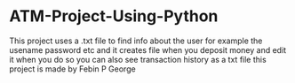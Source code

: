 # ATM-Project-Using-Python
This project uses a .txt file to find info about the user for example the usename password etc and it creates file when you deposit money and edit it when you do so you can also see transaction history as a txt file this project is made by Febin P George
